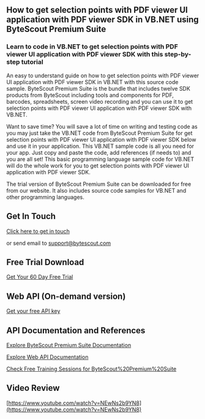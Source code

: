 ## How to get selection points with PDF viewer UI application with PDF viewer SDK in VB.NET using ByteScout Premium Suite

### Learn to code in VB.NET to get selection points with PDF viewer UI application with PDF viewer SDK with this step-by-step tutorial

An easy to understand guide on how to get selection points with PDF viewer UI application with PDF viewer SDK in VB.NET with this source code sample. ByteScout Premium Suite is the bundle that includes twelve SDK products from ByteScout including tools and components for PDF, barcodes, spreadsheets, screen video recording and you can use it to get selection points with PDF viewer UI application with PDF viewer SDK with VB.NET.

Want to save time? You will save a lot of time on writing and testing code as you may just take the VB.NET code from ByteScout Premium Suite for get selection points with PDF viewer UI application with PDF viewer SDK below and use it in your application. This VB.NET sample code is all you need for your app. Just copy and paste the code, add references (if needs to) and you are all set! This basic programming language sample code for VB.NET will do the whole work for you to get selection points with PDF viewer UI application with PDF viewer SDK.

The trial version of ByteScout Premium Suite can be downloaded for free from our website. It also includes source code samples for VB.NET and other programming languages.

## Get In Touch

[Click here to get in touch](https://bytescout.zendesk.com/hc/en-us/requests/new?subject=ByteScout%20Premium%20Suite%20Question)

or send email to [support@bytescout.com](mailto:support@bytescout.com?subject=ByteScout%20Premium%20Suite%20Question) 

## Free Trial Download

[Get Your 60 Day Free Trial](https://bytescout.com/download/web-installer?utm_source=github-readme)

## Web API (On-demand version)

[Get your free API key](https://pdf.co/documentation/api?utm_source=github-readme)

## API Documentation and References

[Explore ByteScout Premium Suite Documentation](https://bytescout.com/documentation/index.html?utm_source=github-readme)

[Explore Web API Documentation](https://pdf.co/documentation/api?utm_source=github-readme)

[Check Free Training Sessions for ByteScout%20Premium%20Suite](https://academy.bytescout.com/)

## Video Review

[https://www.youtube.com/watch?v=NEwNs2b9YN8](https://www.youtube.com/watch?v=NEwNs2b9YN8)